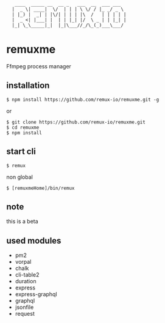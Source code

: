 
```
   ____  _____ __  __ _   ___  __  ___ ___
  |  _ \| ____|  \/  | | | \ \/ / |_ _/ _ \
  | |_) |  _| | |\/| | | | |\  /   | | | | |
  |  _ <| |___| |  | | |_| |/  \ _ | | |_| |
  |_| \_\_____|_|  |_|\___//_/\_(_)___\___/
```
# remuxme
Ffmpeg process manager


## installation
```
$ npm install https://github.com/remux-io/remuxme.git -g
```
or
```
$ git clone https://github.com/remux-io/remuxme.git
$ cd remuxme
$ npm install
```

## start cli

```
$ remux
```
non global
```
$ [remuxmeHome]/bin/remux
```


## note
this is a beta


## used modules
  - pm2
  - vorpal
  - chalk
  - cli-table2
  - duration
  - express
  - express-graphql
  - graphql
  - jsonfile
  - request
